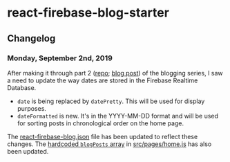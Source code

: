 # react-firebase-blog-starter

## Changelog

### Monday, September 2nd, 2019

After making it through part 2 ([repo](https://github.com/ashleemboyer/react-firebase-blog-starter-part-2); [blog post](https://ashleemboyer.com/react-firebase-blog-02)) of the blogging series, I saw a need to update the way dates are stored in the Firebase Realtime Database.

- `date` is being replaced by `datePretty`. This will be used for display purposes.
- `dateFormatted` is new. It's in the YYYY-MM-DD format and will be used for sorting posts in chronological order on the home page.

The [react-firebase-blog.json](https://github.com/ashleemboyer/react-firebase-blog-starter/blob/master/react-firebase-blog.json) file has been updated to reflect these changes. The [hardcoded `blogPosts` array](https://github.com/ashleemboyer/react-firebase-blog-starter/blob/master/src/pages/home.js#L5) in [src/pages/home.js](https://github.com/ashleemboyer/react-firebase-blog-starter/blob/master/src/pages/home.js) has also been updated.
